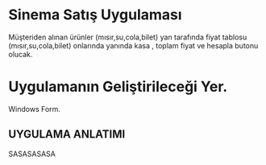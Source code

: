 # Sinema Satış Uygulaması
Müşteriden alınan ürünler (mısır,su,cola,bilet) yan tarafında fiyat tablosu (mısır,su,cola,bilet)
onlarında yanında kasa , toplam fiyat ve hesapla butonu olucak.
# Uygulamanın Geliştirileceği Yer.
Windows Form.
## UYGULAMA ANLATIMI 
SASASASASA

